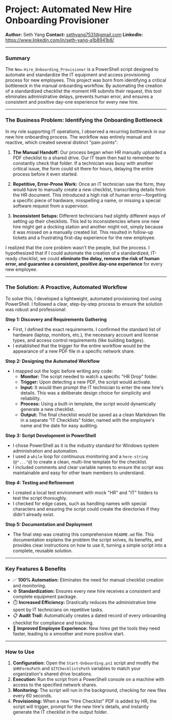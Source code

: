 # Project: Automated New Hire Onboarding Provisioner

**Author:** Seth Yang
**Contact:** sethyang7531@gmail.com
**LinkedIn:** https://www.linkedin.com/in/seth-yang-a1b8941b8/

---

### **Summary**

The `New-Hire_Onboarding_Provisioner` is a PowerShell script designed to automate and standardize the IT equipment and access provisioning process for new employees. This project was born from identifying a critical bottleneck in the manual onboarding workflow. By automating the creation of a standardized checklist the moment HR submits their request, this tool eliminates administrative delays, prevents human error, and ensures a consistent and positive day-one experience for every new hire.

---

### **The Business Problem: Identifying the Onboarding Bottleneck**

In my role supporting IT operations, I observed a recurring bottleneck in our new hire onboarding process. The workflow was entirely manual and reactive, which created several distinct "pain points":

1.  **The Manual Handoff:** Our process began when HR manually uploaded a PDF checklist to a shared drive. Our IT team then had to remember to constantly check that folder. If a technician was busy with another critical issue, the form could sit there for hours, delaying the entire process before it even started.

2.  **Repetitive, Error-Prone Work:** Once an IT technician saw the form, they would have to manually create a *new* checklist, transcribing details from the HR document. This introduced a high risk of human error—forgetting a specific piece of hardware, misspelling a name, or missing a special software request from a supervisor.

3.  **Inconsistent Setups:** Different technicians had slightly different ways of setting up their checklists. This led to inconsistencies where one new hire might get a docking station and another might not, simply because it was missed on a manually created list. This resulted in follow-up tickets and a frustrating first-day experience for the new employee.

I realized that the core problem wasn't the people, but the process. I hypothesized that if I could automate the creation of a standardized, IT-ready checklist, we could **eliminate the delay, remove the risk of human error, and guarantee a consistent, positive day-one experience** for every new employee.

---

### **The Solution: A Proactive, Automated Workflow**

To solve this, I developed a lightweight, automated provisioning tool using PowerShell. I followed a clear, step-by-step process to ensure the solution was robust and professional:

**Step 1: Discovery and Requirements Gathering**
*   First, I defined the exact requirements. I confirmed the standard list of hardware (laptop, monitors, etc.), the necessary account and license types, and access control requirements (like building badges).
*   I established that the trigger for the entire workflow would be the appearance of a new PDF file in a specific network share.

**Step 2: Designing the Automated Workflow**
*   I mapped out the logic before writing any code:
    *   **Monitor:** The script needed to watch a specific "HR Drop" folder.
    *   **Trigger:** Upon detecting a new PDF, the script would activate.
    *   **Input:** It would then prompt the IT technician to enter the new hire's details. This was a deliberate design choice for simplicity and reliability.
    *   **Process:** Using a built-in template, the script would dynamically generate a new checklist.
    *   **Output:** The final checklist would be saved as a clean Markdown file in a separate "IT Checklists" folder, named with the employee's name and the date for easy auditing.

**Step 3: Script Development in PowerShell**
*   I chose PowerShell as it is the industry standard for Windows system administration and automation.
*   I used a `while` loop for continuous monitoring and a `here-string` (`@"..."@`) to create a clean, multi-line template for the checklist.
*   I included comments and clear variable names to ensure the script was maintainable and easy for other team members to understand.

**Step 4: Testing and Refinement**
*   I created a local test environment with mock "HR" and "IT" folders to test the script thoroughly.
*   I checked for edge cases, such as handling names with special characters and ensuring the script could create the directories if they didn't already exist.

**Step 5: Documentation and Deployment**
*   The final step was creating this comprehensive `README.md` file. This documentation explains the problem the script solves, its benefits, and provides clear instructions on how to use it, turning a simple script into a complete, reusable solution.

---

### **Key Features & Benefits**

*   ✅ **100% Automation:** Eliminates the need for manual checklist creation and monitoring.
*   ⚙️ **Standardization:** Ensures every new hire receives a consistent and complete equipment package.
*   ⏱️ **Increased Efficiency:** Drastically reduces the administrative time spent by IT technicians on repetitive tasks.
*   📋 **Audit Trail:** Automatically creates a dated record of every onboarding checklist for compliance and tracking.
*   🚀 **Improved Employee Experience:** New hires get the tools they need faster, leading to a smoother and more positive start.

---

### **How to Use**

1.  **Configuration:** Open the `Start-Onboarding.ps1` script and modify the `$HRFormsPath` and `$ITChecklistsPath` variables to match your organization's shared drive locations.
2.  **Execution:** Run the script from a PowerShell console on a machine with access to the specified network shares.
3.  **Monitoring:** The script will run in the background, checking for new files every 60 seconds.
4.  **Provisioning:** When a new "Hire Checklist" PDF is added by HR, the script will trigger, prompt for the new hire's details, and instantly generate the IT checklist in the output folder.
